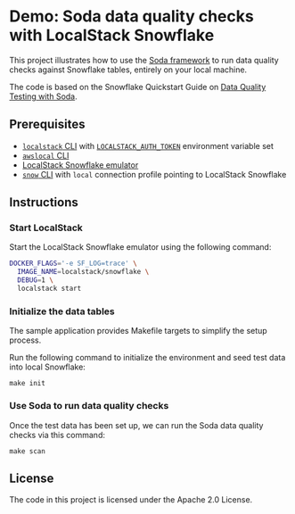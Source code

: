 # Demo: Soda data quality checks with LocalStack Snowflake 

This project illustrates how to use the [Soda framework](https://www.soda.io/) to run data quality checks against Snowflake tables, entirely on your local machine.

The code is based on the Snowflake Quickstart Guide on [Data Quality Testing with Soda](https://quickstarts.snowflake.com/guide/soda).

## Prerequisites

- [`localstack` CLI](https://docs.localstack.cloud/getting-started/installation/#localstack-cli) with [`LOCALSTACK_AUTH_TOKEN`](https://docs.localstack.cloud/getting-started/auth-token/) environment variable set
- [`awslocal` CLI](https://docs.localstack.cloud/user-guide/integrations/aws-cli/#localstack-aws-cli-awslocal) 
- [LocalStack Snowflake emulator](https://snowflake.localstack.cloud/getting-started/installation/)
- [`snow` CLI](https://snowflake.localstack.cloud/user-guide/integrations/snow-cli/) with `local` connection profile pointing to LocalStack Snowflake

## Instructions

### Start LocalStack

Start the LocalStack Snowflake emulator using the following command:

```bash
DOCKER_FLAGS='-e SF_LOG=trace' \
  IMAGE_NAME=localstack/snowflake \
  DEBUG=1 \
  localstack start
```

### Initialize the data tables

The sample application provides Makefile targets to simplify the setup process. 

Run the following command to initialize the environment and seed test data into local Snowflake:
```
make init  
```

### Use Soda to run data quality checks

Once the test data has been set up, we can run the Soda data quality checks via this command:
```
make scan
```

## License

The code in this project is licensed under the Apache 2.0 License.
